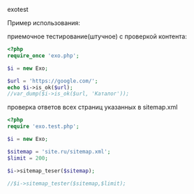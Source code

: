 exotest

Пример использования:


приемочное тестирование(штучное) с проверкой контента:
```php
<?php
require_once 'exo.php';

$i = new Exo;

$url = 'https://google.com/';
echo $i->is_ok($url);
//var_dump($i->is_ok($url, 'Каталог'));

```

проверка ответов всех страниц указанных в sitemap.xml
```php
<?php
require 'exo.test.php';

$i = new Exo;

$sitemap = 'site.ru/sitemap.xml';
$limit = 200;

$i->sitemap_teser($sitemap);

//$i->sitemap_tester($sitemap,$limit);

```
